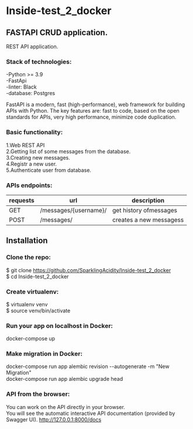 # Inside-test_2_docker
## FASTAPI CRUD application.
REST API application.<br>

### Stack of technologies:<br>
-Python >= 3.9<br>
-FastApi<br>
-linter: Black<br>
-database: Postgres

FastAPI is a modern, fast (high-performance), web framework for building APIs with Python.
The key features are: fast to code, based on the open standards for APIs,
very high performance, minimize code duplication.


### Basic functionality:<br>
1.Web REST API<br>
2.Getting list of some messages from the database.<br>
3.Creating new messages.<br>
4.Registr a new user. <br>
5.Authenticate user from database.

### APIs endpoints:<br>
| requests | url | description  |
| ------- | --- | --- |
| GET | /messages/{username}/ | get history ofmessages |
| POST | /messages/ | creates a new messagess |



## Installation
### Clone the repo:<br>

$ git clone https://github.com/SparklingAcidity/Inside-test_2_docker <br>
$ cd Inside-test_2_docker <br>

### Create virtualenv:<br>
$ virtualenv venv<br>
$ source venv/bin/activate<br>

### Run your app on localhost in Docker:

docker-compose up <br>

### Make migration in Docker:
docker-compose run app alembic revision --autogenerate -m "New Migration" <br>
docker-compose run app alembic upgrade head


### API from the browser:
You can work on the API directly in your browser.<br>
You will see the automatic interactive API documentation (provided by Swagger UI).
http://127.0.0.1:8000/docs <br>
